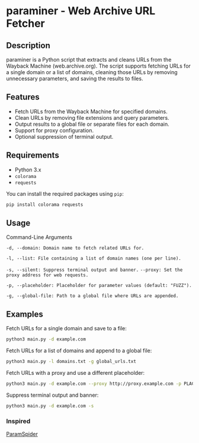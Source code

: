 # paraminer - Web Archive URL Fetcher

## Description

paraminer is a Python script that extracts and cleans URLs from the Wayback Machine (web.archive.org). The script supports fetching URLs for a single domain or a list of domains, cleaning those URLs by removing unnecessary parameters, and saving the results to files.

## Features

- Fetch URLs from the Wayback Machine for specified domains.
- Clean URLs by removing file extensions and query parameters.
- Output results to a global file or separate files for each domain.
- Support for proxy configuration.
- Optional suppression of terminal output.

## Requirements

- Python 3.x
- `colorama`
- `requests`

You can install the required packages using `pip`:

```bash
pip install colorama requests
```

## Usage
Command-Line Arguments

`-d, --domain: Domain name to fetch related URLs for.`

`-l, --list: File containing a list of domain names (one per line).`

`-s, --silent: Suppress terminal output and banner.`
`--proxy: Set the proxy address for web requests.`

`-p, --placeholder: Placeholder for parameter values (default: "FUZZ").`

`-g, --global-file: Path to a global file where URLs are appended.`

## Examples
Fetch URLs for a single domain and save to a file:
```bash
python3 main.py -d example.com
```
Fetch URLs for a list of domains and append to a global file:
```bash
python3 main.py -l domains.txt -g global_urls.txt
```
Fetch URLs with a proxy and use a different placeholder:
```bash
python3 main.py -d example.com --proxy http://proxy.example.com -p PLACEHOLDER
```
Suppress terminal output and banner:
```bash
python3 main.py -d example.com -s
```

### Inspired

[ParamSpider](https://github.com/devanshbatham/ParamSpider)


